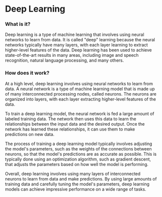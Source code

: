 # Deep Learning

### What is it?

Deep learning is a type of machine learning that involves using neural networks to learn from data. It is called "deep" learning because the neural networks typically have many layers, with each layer learning to extract higher-level features of the data. Deep learning has been used to achieve state-of-the-art results in many areas, including image and speech recognition, natural language processing, and many others.

### How does it work?

At a high level, deep learning involves using neural networks to learn from data. A neural network is a type of machine learning model that is made up of many interconnected processing nodes, called neurons. The neurons are organized into layers, with each layer extracting higher-level features of the data.

To train a deep learning model, the neural network is fed a large amount of labeled training data. The network then uses this data to learn the relationships between the input data and the desired output. Once the network has learned these relationships, it can use them to make predictions on new data.

The process of training a deep learning model typically involves adjusting the model's parameters, such as the weights of the connections between neurons, so that the model's predictions are as accurate as possible. This is typically done using an optimization algorithm, such as gradient descent, that adjusts the parameters based on how well the model is performing.

Overall, deep learning involves using many layers of interconnected neurons to learn from data and make predictions. By using large amounts of training data and carefully tuning the model's parameters, deep learning models can achieve impressive performance on a wide range of tasks.
